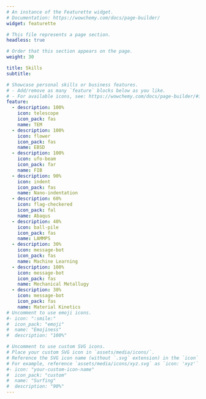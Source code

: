 ```yaml
---
# An instance of the Featurette widget.
# Documentation: https://wowchemy.com/docs/page-builder/
widget: featurette

# This file represents a page section.
headless: true

# Order that this section appears on the page.
weight: 30

title: Skills
subtitle:

# Showcase personal skills or business features.
# - Add/remove as many `feature` blocks below as you like.
# - For available icons, see: https://wowchemy.com/docs/page-builder/#icons
feature:
  - description: 100%
    icon: telescope
    icon_pack: fas
    name: TEM
  - description: 100%
    icon: flower
    icon_pack: fas
    name: EBSD
  - description: 100%
    icon: ufo-beam
    icon_pack: far
    name: FIB
  - description: 90%
    icon: indent
    icon_pack: fas
    name: Nano-indentation
  - description: 60%
    icon: flag-checkered
    icon_pack: fal
    name: Abaqus
  - description: 40%
    icon: ball-pile
    icon_pack: fas
    name: LAMMPS
  - description: 30%
    icon: message-bot
    icon_pack: fas
    name: Machine Learning
  - description: 100%
    icon: message-bot
    icon_pack: fas
    name: Mechanical Metallugy
  - description: 30%
    icon: message-bot
    icon_pack: fas
    name: Material Kinetics
# Uncomment to use emoji icons.
#- icon: ":smile:"
#  icon_pack: "emoji"
#  name: "Emojiness"
#  description: "100%"

# Uncomment to use custom SVG icons.
# Place your custom SVG icon in `assets/media/icons/`.
# Reference the SVG icon name (without `.svg` extension) in the `icon` field.
# For example, reference `assets/media/icons/xyz.svg` as `icon: 'xyz'`
#- icon: "your-custom-icon-name"
#  icon_pack: "custom"
#  name: "Surfing"
#  description: "90%"
---
```


